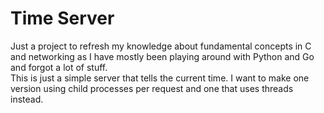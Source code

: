 # Time Server

Just a project to refresh my knowledge about fundamental concepts in C and networking as I have mostly been playing around with Python and Go and forgot a lot of stuff.  
This is just a simple server that tells the current time. I want to make one version using child processes per request and one that uses threads instead.
